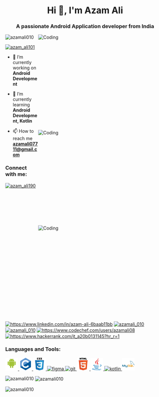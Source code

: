 <h1 align="center">Hi 👋, I'm Azam Ali</h1>
<h3 align="center">A passionate Android Application developer from India</h3>

<img align="right" alt="Coding" width="400" height="300" src="https://gifdb.com/images/high/animated-man-computer-coding-nae6mec378lsg1i3.gif">
<img align="right" alt="Coding" width="400" height="300" src="https://encrypted-tbn0.gstatic.com/images?q=tbn:ANd9GcTjh_FTzgRIuigXmF-VTMR1xN9dGgimhb5lobWutE4ZPbtPI2IYbr2kMqzi3MYCw3AZWg&usqp=CAU)">
<img align="right" alt="Coding" width="400" height="300" src="https://encrypted-tbn0.gstatic.com/images?q=tbn:ANd9GcRt9FNQ7JSDI1oaWsCD8zQ7_7ZhmMulPgtDXnEb1CTvUFfy0QFX4HVgqoPqZ0U7jWU00mQ&usqp=CAU)">

<p align="left"> <img src="https://komarev.com/ghpvc/?username=azamali010&label=Profile%20views&color=0e75b6&style=flat" alt="azamali010" /> </p>

<p align="left"> <a href="https://twitter.com/azam_ali190" target="blank"><img src="https://img.shields.io/twitter/follow/azam_ali190?logo=twitter&style=for-the-badge" alt="azam_ali101" /></a> </p>

- 🔭 I’m currently working on **Android Development**

- 🌱 I’m currently learning **Android Development, Kotlin**

- 📫 How to reach me **azamali07711@gmail.com**

<h3 align="left">Connect with me:</h3>
<p align="left">
<a href="https://twitter.com/azam_ali190" target="blank"><img align="center" src="https://raw.githubusercontent.com/rahuldkjain/github-profile-readme-generator/master/src/images/icons/Social/twitter.svg" alt="azam_ali190" height="30" width="40" /></a>
<a href="https://linkedin.com/in/https://www.linkedin.com/in/azam-ali-6baab11bb" target="blank"><img align="center" src="https://raw.githubusercontent.com/rahuldkjain/github-profile-readme-generator/master/src/images/icons/Social/linked-in-alt.svg" alt="https://www.linkedin.com/in/azam-ali-6baab11bb" height="30" width="40" /></a>
<a href="https://fb.com/azamali_010" target="blank"><img align="center" src="https://raw.githubusercontent.com/rahuldkjain/github-profile-readme-generator/master/src/images/icons/Social/facebook.svg" alt="azamali_010" height="30" width="40" /></a>
<a href="https://instagram.com/azamali_010" target="blank"><img align="center" src="https://raw.githubusercontent.com/rahuldkjain/github-profile-readme-generator/master/src/images/icons/Social/instagram.svg" alt="azamali_010" height="30" width="40" /></a>
<a href="https://www.codechef.com/users/https://www.codechef.com/users/azamali08" target="blank"><img align="center" src="https://cdn.jsdelivr.net/npm/simple-icons@3.1.0/icons/codechef.svg" alt="https://www.codechef.com/users/azamali08" height="30" width="40" /></a>
<a href="https://www.hackerrank.com/https://www.hackerrank.com/it_a20b0131145?hr_r=1" target="blank"><img align="center" src="https://raw.githubusercontent.com/rahuldkjain/github-profile-readme-generator/master/src/images/icons/Social/hackerrank.svg" alt="https://www.hackerrank.com/it_a20b0131145?hr_r=1" height="30" width="40" /></a>
</p>

<h3 align="left">Languages and Tools:</h3>
<p align="left"> <a href="https://developer.android.com" target="_blank" rel="noreferrer"> <img src="https://raw.githubusercontent.com/devicons/devicon/master/icons/android/android-original-wordmark.svg" alt="android" width="40" height="40"/> </a> <a href="https://www.cprogramming.com/" target="_blank" rel="noreferrer"> <img src="https://raw.githubusercontent.com/devicons/devicon/master/icons/c/c-original.svg" alt="c" width="40" height="40"/> </a> <a href="https://www.w3schools.com/css/" target="_blank" rel="noreferrer"> <img src="https://raw.githubusercontent.com/devicons/devicon/master/icons/css3/css3-original-wordmark.svg" alt="css3" width="40" height="40"/> </a> <a href="https://www.figma.com/" target="_blank" rel="noreferrer"> <img src="https://www.vectorlogo.zone/logos/figma/figma-icon.svg" alt="figma" width="40" height="40"/> </a> <a href="https://git-scm.com/" target="_blank" rel="noreferrer"> <img src="https://www.vectorlogo.zone/logos/git-scm/git-scm-icon.svg" alt="git" width="40" height="40"/> </a> <a href="https://www.w3.org/html/" target="_blank" rel="noreferrer"> <img src="https://raw.githubusercontent.com/devicons/devicon/master/icons/html5/html5-original-wordmark.svg" alt="html5" width="40" height="40"/> </a> <a href="https://www.java.com" target="_blank" rel="noreferrer"> <img src="https://raw.githubusercontent.com/devicons/devicon/master/icons/java/java-original.svg" alt="java" width="40" height="40"/> </a> <a href="https://kotlinlang.org" target="_blank" rel="noreferrer"> <img src="https://www.vectorlogo.zone/logos/kotlinlang/kotlinlang-icon.svg" alt="kotlin" width="40" height="40"/> </a> <a href="https://www.mysql.com/" target="_blank" rel="noreferrer"> <img src="https://raw.githubusercontent.com/devicons/devicon/master/icons/mysql/mysql-original-wordmark.svg" alt="mysql" width="40" height="40"/> </a> </p>

<p><img align="left" src="https://github-readme-stats.vercel.app/api/top-langs?username=azamali010&show_icons=true&locale=en&layout=compact" alt="azamali010" /></p>

<p>&nbsp;<img align="center" src="https://github-readme-stats.vercel.app/api?username=azamali010&show_icons=true&locale=en" alt="azamali010" /></p>

<p><img align="center" src="https://github-readme-streak-stats.herokuapp.com/?user=azamali010&" alt="azamali010" /></p>
